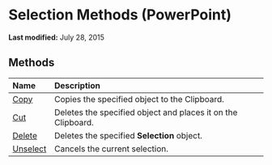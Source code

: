 
# Selection Methods (PowerPoint)

 **Last modified:** July 28, 2015


## Methods



|**Name**|**Description**|
|:-----|:-----|
| [Copy](954106da-a2a9-0c55-114a-5a79f578e0c4.md)|Copies the specified object to the Clipboard.|
| [Cut](305103ad-f4d1-8173-e331-17750587d865.md)|Deletes the specified object and places it on the Clipboard.|
| [Delete](879d15ca-97b4-cf44-27a0-7e15f6041b34.md)|Deletes the specified  **Selection** object.|
| [Unselect](376a6b26-e877-c50c-c4ce-82273afc1fb8.md)|Cancels the current selection.|
